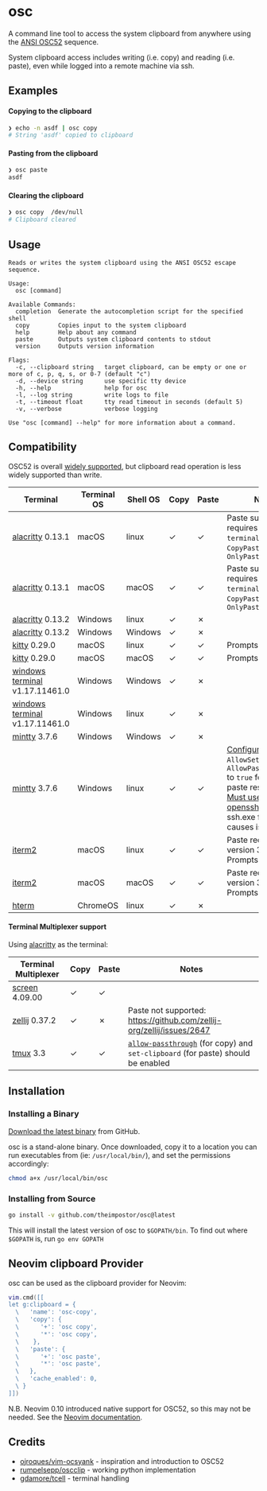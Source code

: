 # osc
A command line tool to access the system clipboard from anywhere using the [ANSI OSC52](https://invisible-island.net/xterm/ctlseqs/ctlseqs.html#h3-Operating-System-Commands) sequence.

System clipboard access includes writing (i.e. copy) and reading (i.e. paste), even while logged into a remote machine via ssh.

## Examples

#### Copying to the clipboard

```bash
❯ echo -n asdf | osc copy
# String 'asdf' copied to clipboard
```

#### Pasting from the clipboard

```bash
❯ osc paste
asdf
```

#### Clearing the clipboard

```bash
❯ osc copy  /dev/null
# Clipboard cleared
```

## Usage

```
Reads or writes the system clipboard using the ANSI OSC52 escape sequence.

Usage:
  osc [command]

Available Commands:
  completion  Generate the autocompletion script for the specified shell
  copy        Copies input to the system clipboard
  help        Help about any command
  paste       Outputs system clipboard contents to stdout
  version     Outputs version information

Flags:
  -c, --clipboard string   target clipboard, can be empty or one or more of c, p, q, s, or 0-7 (default "c")
  -d, --device string      use specific tty device
  -h, --help               help for osc
  -l, --log string         write logs to file
  -t, --timeout float      tty read timeout in seconds (default 5)
  -v, --verbose            verbose logging

Use "osc [command] --help" for more information about a command.
```

## Compatibility

OSC52 is overall [widely supported](https://github.com/ojroques/vim-oscyank/blob/main/README.md#vim-oscyank), but clipboard read operation is less widely supported than write.

| Terminal | Terminal OS | Shell OS | Copy | Paste | Notes |
|----------|-------------|----------|------|-------|-------|
| [alacritty](https://github.com/alacritty/alacritty) 0.13.1 | macOS | linux | &check; | &check; | Paste support requires [setting](https://alacritty.org/config-alacritty.html) `terminal.osc52` to `CopyPaste` or `OnlyPaste` |
| [alacritty](https://github.com/alacritty/alacritty) 0.13.1 | macOS | macOS | &check; | &check; | Paste support requires [setting](https://alacritty.org/config-alacritty.html) `terminal.osc52` to `CopyPaste` or `OnlyPaste` |
| [alacritty](https://github.com/alacritty/alacritty) 0.13.2 | Windows | linux | &check; | &cross; | |
| [alacritty](https://github.com/alacritty/alacritty) 0.13.2 | Windows | Windows | &check; | &cross; | |
| [kitty](https://github.com/kovidgoyal/kitty) 0.29.0 | macOS | linux | &check; | &check; | Prompts for access |
| [kitty](https://github.com/kovidgoyal/kitty) 0.29.0 | macOS | macOS | &check; | &check; | Prompts for access |
| [windows terminal](https://github.com/microsoft/terminal) v1.17.11461.0 | Windows | Windows | &check; | &cross; | |
| [windows terminal](https://github.com/microsoft/terminal) v1.17.11461.0 | Windows | linux | &check; | &cross; | |
| [mintty](https://mintty.github.io/) 3.7.6 | Windows | Windows | &check; | &cross; | |
| [mintty](https://mintty.github.io/) 3.7.6 | Windows | linux | &check; | &check; | [Configure](https://mintty.github.io/mintty.1.html) `AllowSetSelection`, `AllowPasteSelection` to `true` for copy and paste respectively.<br>[Must use cygwin openssh](https://github.com/mintty/mintty/issues/1301#issuecomment-2509564173), native ssh.exe for windows causes issues. |
| [iterm2](https://iterm2.com/) | macOS | linux | &check; | &check; | Paste requires version 3.5.0. Prompts for access. |
| [iterm2](https://iterm2.com/) | macOS | macOS | &check; | &check; | Paste requires version 3.5.0. Prompts for access. |
| [hterm](https://chrome.google.com/webstore/detail/secure-shell/iodihamcpbpeioajjeobimgagajmlibd) | ChromeOS | linux | &check; | &cross; | |

#### Terminal Multiplexer support

Using [alacritty](https://github.com/alacritty/alacritty) as the terminal:

| Terminal Multiplexer | Copy | Paste | Notes |
| ---------------------|------|-------|-------|
| [screen](https://www.gnu.org/software/screen/) 4.09.00 | &check; | &check; |
| [zellij](https://zellij.dev/) 0.37.2 | &check; | &cross; | Paste not supported: https://github.com/zellij-org/zellij/issues/2647 |
| [tmux](https://github.com/tmux/tmux) 3.3 | &check; | &check; | [`allow-passthrough`](https://github.com/tmux/tmux/wiki/FAQ#what-is-the-passthrough-escape-sequence-and-how-do-i-use-it) (for copy) and `set-clipboard` (for paste) should be enabled |

## Installation

### Installing a Binary

[Download the latest binary](https://github.com/theimpostor/osc/releases) from GitHub.

osc is a stand-alone binary. Once downloaded, copy it to a location you can run executables from (ie: `/usr/local/bin/`), and set the permissions accordingly:

```bash
chmod a+x /usr/local/bin/osc
```

### Installing from Source

```bash
go install -v github.com/theimpostor/osc@latest
```

This will install the latest version of osc to `$GOPATH/bin`. To find out where `$GOPATH` is, run `go env GOPATH`

## Neovim clipboard Provider

osc can be used as the clipboard provider for Neovim:

```lua
vim.cmd([[
let g:clipboard = {
  \   'name': 'osc-copy',
  \   'copy': {
  \      '+': 'osc copy',
  \      '*': 'osc copy',
  \    },
  \   'paste': {
  \      '+': 'osc paste',
  \      '*': 'osc paste',
  \   },
  \   'cache_enabled': 0,
  \ }
]])
```

N.B. Neovim 0.10 introduced native support for OSC52, so this may not be needed. See the [Neovim documentation](https://neovim.io/doc/user/provider.html#clipboard-osc52).

## Credits
-  [ojroques/vim-ocsyank](https://github.com/ojroques/vim-oscyank) - inspiration and introduction to OSC52
-  [rumpelsepp/oscclip](https://github.com/rumpelsepp/oscclip/tree/v0.4.1) - working python implementation
-  [gdamore/tcell](https://github.com/gdamore/tcell) - terminal handling
